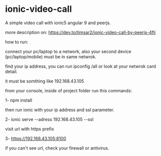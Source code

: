 # ionic-video-call
A simple video call with ionic5 angular 9 and peerjs.

more description on: https://dev.to/timsar2/ionic-video-call-by-peerjs-4fli

how to run:

connect your pc/laptop to a network, also your second device (pc/laptop/mobile) must be in same netwrok.

find your ip address, you can run ipconfig /all or look at your netwrok card detail.

it must be somthing like 192.168.43.105

from your console, inside of project folder run this commands:

1- npm install

then run ionic with your ip address<your machin ip address> and ssl parameter.
  
2- ionic serve --adress 192.168.43.105 --ssl

visit url with https prefix

3- https://192.168.43.105:8100

if you can't see url, check your firewall or antivirus.
